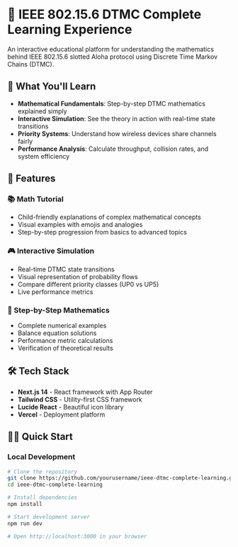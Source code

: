 # 🧮 IEEE 802.15.6 DTMC Complete Learning Experience

An interactive educational platform for understanding the mathematics behind IEEE 802.15.6 slotted Aloha protocol using Discrete Time Markov Chains (DTMC).

## 🎯 What You'll Learn

- **Mathematical Fundamentals**: Step-by-step DTMC mathematics explained simply
- **Interactive Simulation**: See the theory in action with real-time state transitions
- **Priority Systems**: Understand how wireless devices share channels fairly
- **Performance Analysis**: Calculate throughput, collision rates, and system efficiency

## 🚀 Features

### 📚 Math Tutorial
- Child-friendly explanations of complex mathematical concepts
- Visual examples with emojis and analogies
- Step-by-step progression from basics to advanced topics

### 🎮 Interactive Simulation
- Real-time DTMC state transitions
- Visual representation of probability flows
- Compare different priority classes (UP0 vs UP5)
- Live performance metrics

### 🧮 Step-by-Step Mathematics
- Complete numerical examples
- Balance equation solutions
- Performance metric calculations
- Verification of theoretical results

## 🛠️ Tech Stack

- **Next.js 14** - React framework with App Router
- **Tailwind CSS** - Utility-first CSS framework
- **Lucide React** - Beautiful icon library
- **Vercel** - Deployment platform

## 🏃‍♂️ Quick Start

### Local Development

```bash
# Clone the repository
git clone https://github.com/yourusername/ieee-dtmc-complete-learning.git
cd ieee-dtmc-complete-learning

# Install dependencies
npm install

# Start development server
npm run dev

# Open http://localhost:3000 in your browser
